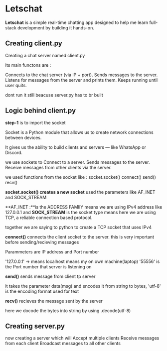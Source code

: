 # Letschat 

**Letschat** is a simple real-time chatting app designed to help me learn full-stack development by building it hands-on.

## Creating client.py

Creating a chat server named client.py

Its main functons are :

Connects to the chat server (via IP + port).
Sends messages to the server.
Listens for messages from the server and prints them.
Keeps running until user quits.

dont run it still beacuse server.py has to br built

## Logic behind client.py

**step-1** is to import the socket

Socket is a Python module that allows us to create network connections between devices.

It gives us the ability to build clients and servers — like WhatsApp or Discord.

we use sockets to 
Connect to a server.
Sends messages to the server.
Receive messages from other clients via the server.

we used functions from the socket like :
socket.socket()
connect()
send()
recv()

**socket.socket() creates a new socket** 
used the parameters like AF_INET and SOCK_STREAM

**AF_INET :**is the ADDRESS FAMIlY means we are using IPv4  address like 127.0.0.1 and **SOCK_STREAM** is the socket type means here we are using TCP, a reliable connection based protocol. 

together we are saying to python to create a TCP socket that uses IPv4

**connect()** connects the client socket to the server. this is very important before sending/recieving messages 

Parammeters are IP address and Port number 

'127.0.0.1' → means localhost means my on own machine(laptop)
'55556' is the Port number that server is listening on

**send()** sends message from client tp server

it takes the parameter data(msg) and encodes it from string to bytes, 'utf-8' is the encoding format used for text

**recv()** recieves the message sent by the server 

here we docode the bytes into string by using .decode(utf-8)

## Creating server.py

now creating a server which will 
Accept multiple clients
Receive messages from each client
Broadcast messages to all other clients

